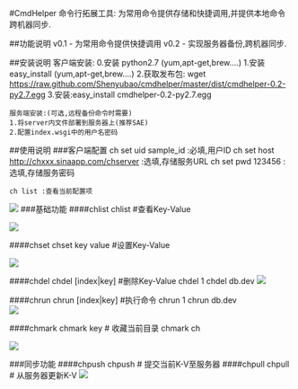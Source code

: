 #CmdHelper
命令行拓展工具: 为常用命令提供存储和快捷调用,并提供本地命令跨机器同步.

##功能说明
    v0.1 - 为常用命令提供快捷调用
    v0.2 - 实现服务器备份,跨机器同步.

##安装说明
    客户端安装:
    0.安装 python2.7 (yum,apt-get,brew....)
    1.安装 easy_install (yum,apt-get,brew....)
    2.获取发布包: wget https://raw.github.com/Shenyubao/cmdhelper/master/dist/cmdhelper-0.2-py2.7.egg
    3.安装:easy_install cmdhelper-0.2-py2.7.egg
  
    服务端安装:(可选,远程备份命令时需要)
    1.将server内文件部署到服务器上(推荐SAE)
    2.配置index.wsgi中的用户名密码
    
##使用说明
###客户端配置
    ch set uid sample_id     :必填,用户ID
    ch set host http://chxxx.sinaapp.com/chserver :选填,存储服务URL
    ch set pwd 123456    :选填,存储服务密码
    
    ch list :查看当前配置项
![](https://raw.github.com/Shenyubao/cmdhelper/master/images/ch.png)
###基础功能
####chlist 
    chlist   #查看Key-Value
    
![](https://raw.github.com/Shenyubao/cmdhelper/master/images/chlist.png)

    
####chset 
    chset key value  #设置Key-Value

![](https://raw.github.com/Shenyubao/cmdhelper/master/images/chset.png)
   

    
####chdel
    chdel [index|key]  #删除Key-Value
    chdel 1
    chdel db.dev
![](https://raw.github.com/Shenyubao/cmdhelper/master/images/chdel.png)


####chrun
    chrun [index|key]  #执行命令
    chrun 1
    chrun db.dev  
![](https://raw.github.com/Shenyubao/cmdhelper/master/images/chrun.png)

    
####chmark
    chmark key   # 收藏当前目录
    chmark ch
  
![](https://raw.github.com/Shenyubao/cmdhelper/master/images/chmark.png)
  
###同步功能
####chpush
    chpush   # 提交当前K-V至服务器
####chpull
    chpull   # 从服务器更新K-V
![](https://raw.github.com/Shenyubao/cmdhelper/master/images/sync.png)

  
  
